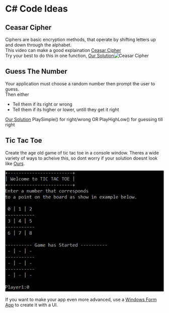 # C# Code Ideas

## Ceasar Cipher

Ciphers are basic encryption methods, that operate by shifting letters up and down through the alphabet.</br>
This video can make a good explaination [Ceasar Cipher](https://www.youtube.com/watch?v=l6jqKRXSShI)</br>
Try your best to do this in one function, [Our Solution](https://github.com/Jaminima/CSharp-Code-Ideas/blob/master/Ceasar-Cipher.cs)![Ceasar Cipher](https://upload.wikimedia.org/wikipedia/commons/thumb/4/4a/Caesar_cipher_left_shift_of_3.svg/1200px-Caesar_cipher_left_shift_of_3.svg.png)

## Guess The Number

Your application must choose a random number then prompt the user to guess.</br>
Then either

- Tell them if its right or wrong
- Tell them if its higher or lower, untill they get it right

[Our Solution](https://github.com/Jaminima/CSharp-Code-Ideas/blob/master/Guess-The-Number.cs) PlaySimple() for right/wrong OR PlayHighLow() for guessing till right

## Tic Tac Toe

Create the age old game of tic tac toe in a console window.
Theres a wide variety of ways to acheive this, so dont worry if your solution doesnt look like [Ours](https://github.com/Jaminima/CSharp-Code-Ideas/blob/master/Tic-Tac-Toe.cs).

![](https://raw.githubusercontent.com/Munanga/Tic-Tac-Toe/master/board.JPG)

If you want to make your app even more advanced, use a [Windows Form App](https://docs.microsoft.com/en-us/visualstudio/ide/step-1-create-a-windows-forms-application-project?view=vs-2019) to create it with a UI.